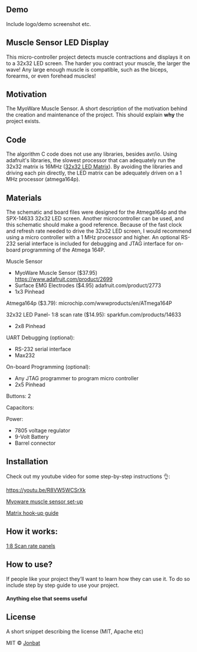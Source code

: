 ## Demo
Include logo/demo screenshot etc.

## Muscle Sensor LED Display
This micro-controller project detects muscle contractions and displays it on to a 32x32 LED screen. The harder you contract your muscle, the larger the wave! Any large enough muscle is compatible, such as the biceps, forearms, or even forehead muscles!

## Motivation
The MyoWare Muscle Sensor. 
A short description of the motivation behind the creation and maintenance of the project. This should explain **why** the project exists.

## Code
The algorithm C code does not use any libraries, besides avr/io. Using adafruit's libraries, the slowest processor that can adequately run the 32x32 matrix is 16MHz ([32x32 LED Matrix](https://www.sparkfun.com/products/retired/14633)). By avoiding the libraries and driving each pin directly, the LED matrix can be adequately driven on a 1 MHz processor (atmega164p).
 
## Materials
The schematic and board files were designed for the Atmega164p and the SPX-14633 32x32 LED screen. Another microcontroller can be used, and this schematic should make a good reference. Because of the fast clock and refresh rate needed to drive the 32x32 LED screen, I would  recommend using a micro controller with a 1 MHz processor and higher. An optional RS-232 serial interface is included for debugging and JTAG interface for on-board programming of the Atmega 164P.

Muscle Sensor
* MyoWare Muscle Sensor  ($37.95)        https://www.adafruit.com/product/2699
* Surface EMG Electrodes ($4.95)         adafruit.com/product/2773
* 1x3 Pinhead

Atmega164p ($3.79): 	                    microchip.com/wwwproducts/en/ATmega164P

32x32 LED Panel- 1:8 scan rate ($14.95): sparkfun.com/products/14633
* 2x8 Pinhead

UART Debugging (optional):
* RS-232 serial interface
* Max232            

On-board Programming (optional):
* Any JTAG programmer to program micro controller
* 2x5 Pinhead

Buttons: 2

Capacitors: 

Power:
* 7805 voltage regulator
* 9-Volt Battery
* Barrel connector

## Installation
Check out my youtube video for some step-by-step instructions 👌:

https://youtu.be/R8VW5WCSrXk

[Myoware muscle sensor set-up](https://learn.adafruit.com/getting-started-with-myoware-muscle-sensor)

[Matrix hook-up guide](https://learn.sparkfun.com/tutorials/rgb-panel-hookup-guide)

## How it works:

[1:8 Scan rate panels](https://www.sparkfun.com/sparkx/blog/2650)

## How to use?
If people like your project they’ll want to learn how they can use it. To do so include step by step guide to use your project.

#### Anything else that seems useful

## License
A short snippet describing the license (MIT, Apache etc)

MIT © [Jonbat]()
